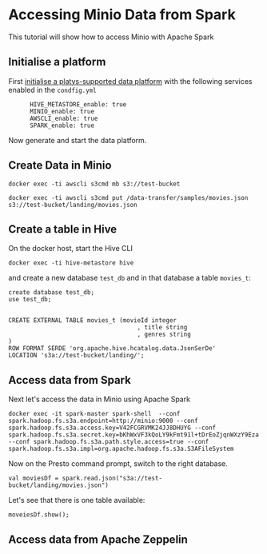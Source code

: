# Accessing Minio Data from Spark

This tutorial will show how to access Minio with Apache Spark

## Initialise a platform

First [initialise a platys-supported data platform](../../getting-started.md) with the following services enabled in the `condfig.yml`

```
      HIVE_METASTORE_enable: true
      MINIO_enable: true
      AWSCLI_enable: true
      SPARK_enable: true
```

Now generate and start the data platform. 

## Create Data in Minio

```
docker exec -ti awscli s3cmd mb s3://test-bucket
```

```
docker exec -ti awscli s3cmd put /data-transfer/samples/movies.json s3://test-bucket/landing/movies.json
```

## Create a table in Hive

On the docker host, start the Hive CLI 

```
docker exec -ti hive-metastore hive
```

and create a new database `test_db` and in that database a table `movies_t`:

```
create database test_db;
use test_db;


CREATE EXTERNAL TABLE movies_t (movieId integer
									, title string
									, genres string									 )
ROW FORMAT SERDE 'org.apache.hive.hcatalog.data.JsonSerDe'
LOCATION 's3a://test-bucket/landing/';
```


## Access data from Spark

Next let's access the data in Minio using Apache Spark

```
docker exec -it spark-master spark-shell  --conf spark.hadoop.fs.s3a.endpoint=http://minio:9000 --conf spark.hadoop.fs.s3a.access.key=V42FCGRVMK24JJ8DHUYG --conf spark.hadoop.fs.s3a.secret.key=bKhWxVF3kQoLY9kFmt91l+tDrEoZjqnWXzY9Eza --conf spark.hadoop.fs.s3a.path.style.access=true --conf spark.hadoop.fs.s3a.impl=org.apache.hadoop.fs.s3a.S3AFileSystem
```

Now on the Presto command prompt, switch to the right database. 

```
val moviesDf = spark.read.json("s3a://test-bucket/landing/movies.json")
```

Let's see that there is one table available:

```
moveiesDf.show();
```

## Access data from Apache Zeppelin



